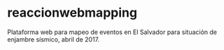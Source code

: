 # reaccionwebmapping
Plataforma web para mapeo de eventos en El Salvador para situación de enjambre sísmico, abril de 2017.
